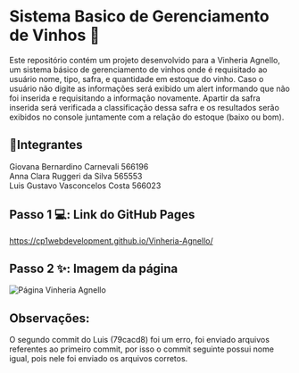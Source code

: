 # Sistema Basico de Gerenciamento de Vinhos 🍷

Este repositório contém um projeto desenvolvido para a Vinheria Agnello, um sistema básico de gerenciamento de vinhos onde é requisitado ao usuário nome, tipo, safra, e quantidade em estoque do vinho. Caso o usuário não digite as informações será exibido um alert informando que não foi inserida e requisitando a informação novamente. Apartir da safra inserida será verificada a classificação dessa safra e os resultados serão exibidos no console juntamente com a relação do estoque (baixo ou bom).

## 🤝Integrantes

Giovana Bernardino Carnevali 566196  
Anna Clara Ruggeri da Silva 565553  
Luis Gustavo Vasconcelos Costa 566023  

## Passo 1 💻: Link do GitHub Pages

https://cp1webdevelopment.github.io/Vinheria-Agnello/

## Passo 2 ✨: Imagem da página

![Página Vinheria Agnello](image.png)

## Observações:
O segundo commit do Luis (79cacd8) foi um erro, foi enviado arquivos referentes ao primeiro commit, por isso o commit seguinte possui nome igual, pois nele foi enviado os arquivos corretos.


